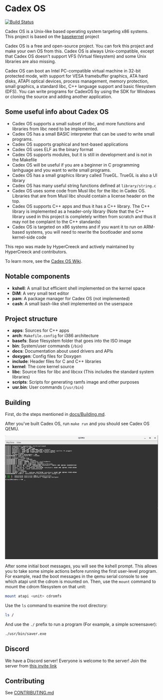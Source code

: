 # Cadex OS
[![Build Status](https://travis-ci.org/OpenCreeck/Cadex-OS-Official.svg?branch=master)](https://travis-ci.org/OpenCreeck/Cadex-OS-Official)

Cadex OS is a Unix-like based operating system targeting x86 systems. This project is based on the [basekernel](https://github.com/dthain/basekernel) project

Cadex OS is a free and open-source project. You can fork this project and make your own OS from this.
Cadex OS is always Unix-compatible, except that Cadex OS doesn't support VFS (Virtual filesystem) and some Unix libraries are also missing.

Cadex OS can boot an Intel PC-compatible virtual machine in 32-bit protected
mode, with support for VESA framebuffer graphics, ATA hard disks, ATAPI optical
devices, process management, memory protection, small graphics, a standard libc, C++ language support and basic filesystem (DFS).
You can write programs for CadexOS by using the SDK for Windows or cloning the source and adding another application.

## Some useful info about Cadex OS

- Cadex OS supports a small subset of libc, and more functions and libraries from libc need to be implemented.
- Cadex OS has a small BASIC interpreter that can be used to write small programs.
- Cadex OS supports graphical and text-based applications
- Cadex OS uses ELF as the binary format
- Cadex OS supports modules, but it is still in development and is not in the Makefile
- Cadex OS will be useful if you are a beginner in C programming lanhguage and you want to write small programs.
- Cadex OS has a small graphics library called TrueGL. TrueGL is also a UI library
- Cadex OS has many useful string functions defined at `library/string.c`
- Cadex OS uses some code from Musl libc for the libc in Cadex OS. Libraries that are from Musl libc should contain a license header on the top.
- Cadex OS supports C++ apps and thus it has a C++ library. The C++ library is implemented as a header-only library (Note that the C++ library used in this project is completely written from scratch and thus it may not be complaint to the C++ standards)
- Cadex OS is targeted on x86 systems and if you want it to run on ARM-based systems, you will need to rewrite the bootloader and some kernel-side code

This repo was made by HyperCreeck and actively maintained by HyperCreeck and contributors.

To learn more, see the [Cadex OS Wiki](http://cadex-os-wiki.rf.gd).

## Notable components

- **kshell**: A small but efficient shell implemented on the kernel space
- **DiM**: A very small text editor
- **pam**: A package manager for Cadex OS (not implemented)
- **cash**: A small bash-like shell implemented on the userspace

## Project structure

- **apps**: Sources for C++ apps
- **arch**: `Makefile.config` for i386 architecture
- **basefs**: Base filesystem folder that goes into the ISO image
- **bin**: System/user commands (`/bin`)
- **docs**: Documentation about used drivers and APIs
- **doxygen**: Config files for Doxygen
- **include**: Header files for C and C++ libraries
- **kernel**: The core kernel source
- **libc**: Source files for libc and libcxx (This includes the standard system libraries)
- **scripts**: Scripts for generating ramfs image and other purposes
- **usr.bin**: User commands (`/usr/bin`)

## Building

First, do the steps mentioned in [docs/Building.md](docs/Building.md).

After you've built Cadex OS, run `make run` and you should see Cadex OS QEMU.

<img src=docs/img/screenshot.png align=center>

After some initial boot messages, you will see the kshell prompt.
This allows you to take some simple actions before running the first
user-level program. For example, read the boot messages in the qemu serial console to see
which atapi unit the cdrom is mounted on. Then, use the `mount` command
to mount the cdrom filesystem on that unit:

```bash
mount atapi <unit> cdromfs
```

Use the `ls` command to examine the root directory:

```bash
ls /
```

And use the `./` prefix to run a program (For example, a simple screensaver):

```bash
./usr/bin/saver.exe
```

## Discord

We have a Discord server! Everyone is welcome to the server! Join the server from
[this invite link](https://discord.gg/mF9gG5W)

<!-- # Cross-Compiling Instructions

If you are building on any other type of machine (i.e, on WSL or any non-linux machine),
you will probably need to build a cross-compiler
using `./scripts/build-toolchain.sh` and then edit
`Makefile.config` to use the cross compiler binaries,
then execute `make` to create `cadex.iso` -->

## Contributing

See [CONTRIBUTING.md](docs/CONTRIBUTING.md)
